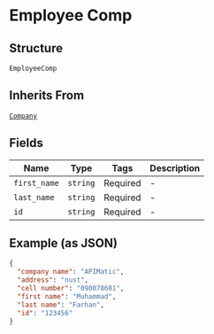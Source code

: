 
# Employee Comp

## Structure

`EmployeeComp`

## Inherits From

[`Company`](/doc/models/company.md)

## Fields

| Name | Type | Tags | Description |
|  --- | --- | --- | --- |
| `first_name` | `string` | Required | - |
| `last_name` | `string` | Required | - |
| `id` | `string` | Required | - |

## Example (as JSON)

```json
{
  "company name": "APIMatic",
  "address": "nust",
  "cell number": "090078601",
  "first name": "Muhammad",
  "last name": "Farhan",
  "id": "123456"
}
```

